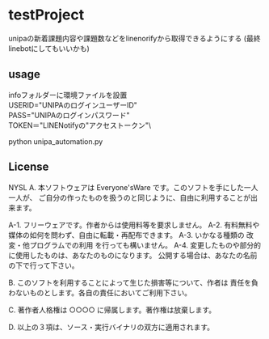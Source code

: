 # testProject

unipaの新着課題内容や課題数などをlinenorifyから取得できるようにする
(最終linebotにしてもいいかも)

## usage

infoフォルダーに環境ファイルを設置\
USERID="UNIPAのログインユーザーID"\
PASS="UNIPAのログインパスワード"\
TOKEN＝"LINENotifyの"アクセストークン"\

python unipa_automation.py

## License

NYSL
A. 本ソフトウェアは Everyone'sWare です。このソフトを手にした一人一人が、
   ご自分の作ったものを扱うのと同じように、自由に利用することが出来ます。

  A-1. フリーウェアです。作者からは使用料等を要求しません。
  A-2. 有料無料や媒体の如何を問わず、自由に転載・再配布できます。
  A-3. いかなる種類の 改変・他プログラムでの利用 を行っても構いません。
  A-4. 変更したものや部分的に使用したものは、あなたのものになります。
       公開する場合は、あなたの名前の下で行って下さい。

B. このソフトを利用することによって生じた損害等について、作者は
   責任を負わないものとします。各自の責任においてご利用下さい。

C. 著作者人格権は ○○○○ に帰属します。著作権は放棄します。

D. 以上の３項は、ソース・実行バイナリの双方に適用されます。
